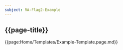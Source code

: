 ```yaml
---
subject: RA-Flag2-Example
---
```


## {{page-title}}

{{page:Home/Templates/Example-Template.page.md}}